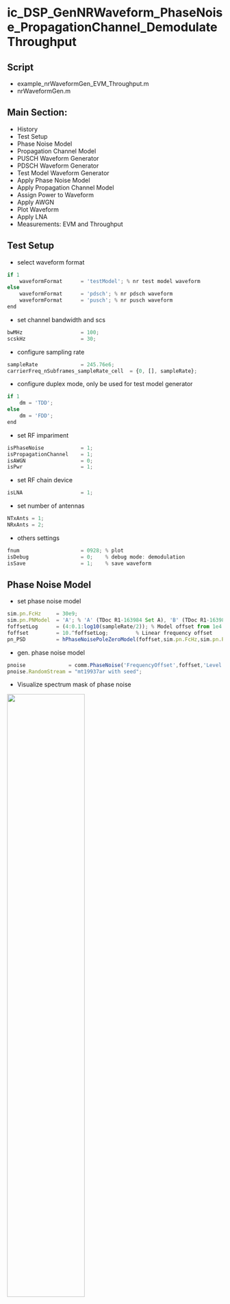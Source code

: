 # ic_DSP_GenNRWaveform_PhaseNoise_PropagationChannel_DemodulateThroughput
## Script
- example_nrWaveformGen_EVM_Throughput.m
- nrWaveformGen.m

## Main Section:
- History
- Test Setup
- Phase Noise Model
- Propagation Channel Model
- PUSCH Waveform Generator
- PDSCH Waveform Generator
- Test Model Waveform Generator
- Apply Phase Noise Model
- Apply Propagation Channel Model
- Assign Power to Waveform
- Apply AWGN
- Plot Waveform
- Apply LNA
- Measurements: EVM and Throughput

## Test Setup
- select waveform format
```js
if 1
    waveformFormat      = 'testModel'; % nr test model waveform
else
    waveformFormat      = 'pdsch'; % nr pdsch waveform
    waveformFormat      = 'pusch'; % nr pusch waveform
end
```
- set channel bandwidth and scs
```js
bwMHz                   = 100;
scskHz                  = 30;
```
- configure sampling rate
```js
sampleRate              = 245.76e6;
carrierFreq_nSubframes_sampleRate_cell  = {0, [], sampleRate};
```
- configure duplex mode, only be used for test model generator
```js
if 1
    dm = 'TDD';
else
    dm = 'FDD';
end
```
- set RF impariment
```js
isPhaseNoise            = 1;
isPropagationChannel    = 1;
isAWGN                  = 0;
isPwr                   = 1;
```
- set RF chain device
```js
isLNA                   = 1;
```
- set number of antennas
```js
NTxAnts = 1;
NRxAnts = 2;
```
- others settings
```js
fnum                    = 0928; % plot
isDebug                 = 0;    % debug mode: demodulation
isSave                  = 1;    % save waveform
```

## Phase Noise Model
- set phase noise model
```js
sim.pn.FcHz     = 30e9;
sim.pn.PNModel  = 'A'; % 'A' (TDoc R1-163984 Set A), 'B' (TDoc R1-163984 Set B), 'C' (TR 38.803)
foffsetLog      = (4:0.1:log10(sampleRate/2)); % Model offset from 1e4 Hz to sr/2 Hz
foffset         = 10.^foffsetLog;         % Linear frequency offset
pn_PSD          = hPhaseNoisePoleZeroModel(foffset,sim.pn.FcHz,sim.pn.PNModel); % dBc/Hz
```
- gen. phase noise model
```js
pnoise              = comm.PhaseNoise('FrequencyOffset',foffset,'Level',pn_PSD,'SampleRate',sampleRate);
pnoise.RandomStream = "mt19937ar with seed";
```
- Visualize spectrum mask of phase noise
<img src="https://github.com/kaycelin/ic_DSP_GenNRWaveform_PhaseNoise_PropagationChannel_DemodulateThroughput/assets/87049112/a399b433-0c08-40c2-800f-cab22c8f6e4f" width="60%">

## Propagation Channel Model
- set propagation channel model
```js
if 1
    ch.DelayProfile = 'CDL';
else
    ch.DelayProfile = 'TDL';
end
```
- Constructed the CDL or TDL channel model object
```js
if contains(ch.DelayProfile,'CDL','IgnoreCase',true)

    channel = nrCDLChannel; % CDL channel object

    % Turn the overall number of antennas into a specific antenna panel
    % array geometry. The number of antennas configured is updated when
    % nTxAnts is not one of (1,2,4,8,16,32,64,128,256,512,1024) or nRxAnts
    % is not 1 or even.
    [channel.TransmitAntennaArray.Size,channel.ReceiveAntennaArray.Size] = ...
        hArrayGeometry(NTxAnts,NRxAnts);
    nTxAnts = prod(channel.TransmitAntennaArray.Size);
    nRxAnts = prod(channel.ReceiveAntennaArray.Size);
    NTxAnts = nTxAnts;
    NRxAnts = nRxAnts;
else
    channel = nrTDLChannel; % TDL channel object

    % Set the channel geometry
    channel.NumTransmitAntennas = NTxAnts;
    channel.NumReceiveAntennas  = NRxAnts;
end
```
- Assign simulation channel parameters and waveform sample rate to the object
```js
channel.DelaySpread         = 300e-9;
channel.MaximumDopplerShift = 5;
channel.SampleRate          = sampleRate;
```
## PUSCH Waveform Generator
## PDSCH Waveform Generator
## Test Model Waveform Generator
- set fixed reference channel
```js
ulnrref = "G-FR1-A5-7"; % FRC
```
- Create generator object for the above PUSCH FRC reference model
```js
[txWvCls, txWaveform, txConfig] = nrWaveformGen(waveformFormat, {},{ulnrref,bw,scs,dm,ncellid}, ...
    carrierFreq_nSubframes_sampleRate_cell, {}, isTDD, fnum, isDebug, isSave);
```
- plot the waveform
<img src="https://github.com/kaycelin/ic_DSP_GenNRWaveform_PhaseNoise_PropagationChannel_DemodulateThroughput/assets/87049112/7683c10d-6ec8-4be2-b6a4-e673e2ce0d36" width="60%">


## Apply Phase Noise Model
```js
txWaveform_PN = txWvCls.setPhaseNoise(txWaveform, pnoise, sampleRate);
```
## Apply Propagation Channel Model
```js
txWaveform_Ch = txWvCls.setPropagationChannel(txWaveform, channel, sampleRate);
```
## Assign Power to Waveform
- set power dBm
```js
pwrdBm = -80;
```
## Apply AWGN
- set SNRdB
```js
SNRdB = 20;
```
## Plot Waveform
<img src="https://github.com/kaycelin/ic_DSP_GenNRWaveform_PhaseNoise_PropagationChannel_DemodulateThroughput/assets/87049112/133d4c1e-45d4-43bc-93d5-dd1c9285ef10" width="60%">
<img src="https://github.com/kaycelin/ic_DSP_GenNRWaveform_PhaseNoise_PropagationChannel_DemodulateThroughput/assets/87049112/51b10e9f-fd3b-40f1-a844-a52eed37312a" width="60%">

## Apply LNA 
```js
[rxWaveform_LNA(:,k),pwrdBm_rxWv2,evmLNA] = applyRxLink(rxWaveform(:,k), {}, {sampleRate, bwInband}, [1018,size(rxWaveform,2),1,k]);
```
<img src="https://github.com/kaycelin/ic_DSP_GenNRWaveform_PhaseNoise_PropagationChannel_DemodulateThroughput/assets/87049112/66aefe0f-7be5-43f1-9617-faefaf3070a6" width="60%">

## Measurements: EVM and Throughput
- Throughput results
<img src="https://github.com/kaycelin/ic_DSP_GenNRWaveform_PhaseNoise_PropagationChannel_DemodulateThroughput/assets/87049112/31334c11-3bf1-4e76-9498-e974bb716acb" width="60%">


- EVM results
<img src="https://github.com/kaycelin/ic_DSP_GenNRWaveform_PhaseNoise_PropagationChannel_DemodulateThroughput/assets/87049112/44ae970d-bc4c-46dc-8c55-472c4c6c687c" width="60%">

<img src="https://github.com/kaycelin/ic_DSP_GenNRWaveform_PhaseNoise_PropagationChannel_DemodulateThroughput/assets/87049112/f81dece9-6013-4335-ac9e-c31592e3b761" width="60%">

<img src="https://github.com/kaycelin/ic_DSP_GenNRWaveform_PhaseNoise_PropagationChannel_DemodulateThroughput/assets/87049112/a614860a-8618-4994-bdf7-c9732921a892" width="60%">








  
  
